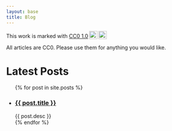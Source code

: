 ```yaml
---
layout: base
title: Blog
---
```


<p xmlns:cc="http://creativecommons.org/ns#" >This work is marked with <a href="http://creativecommons.org/publicdomain/zero/1.0?ref=chooser-v1" target="_blank" rel="license noopener noreferrer" style="display:inline-block;">CC0 1.0<img style="height:22px!important;margin-left:3px;vertical-align:text-bottom;" src="https://mirrors.creativecommons.org/presskit/icons/cc.svg?ref=chooser-v1"><img style="height:22px!important;margin-left:3px;vertical-align:text-bottom;" src="https://mirrors.creativecommons.org/presskit/icons/zero.svg?ref=chooser-v1"></a></p> 

All articles are CC0. Please use them for anything you would like.

# Latest Posts

<ul>
  {% for post in site.posts %}
    <li>
      <h3><a href="{{ post.url }}">{{ post.title }}</a></h3>
      {{ post.desc }}
    </li>
  {% endfor %}
</ul>